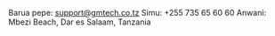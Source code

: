 Barua pepe: support@gmtech.co.tz
    Simu: +255 735 65 60 60
    Anwani: Mbezi Beach, Dar es Salaam, Tanzania